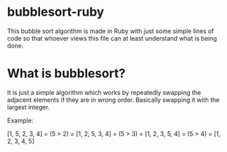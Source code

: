 # bubblesort-ruby

This bubble sort algorithm is made in Ruby with just some simple lines of code so that whoever views this file can at least understand what is being done.

# What is bubblesort?

It is just a simple algorithm which works by repeatedly swapping the adjacent elements if they are in wrong order. Basically swapping it with the largest integer.

Example:

[1, 5, 2, 3, 4] = (5 > 2) = [1, 2, 5, 3, 4] = (5 > 3) = [1, 2, 3, 5, 4] = (5 > 4) = [1, 2, 3, 4, 5]

